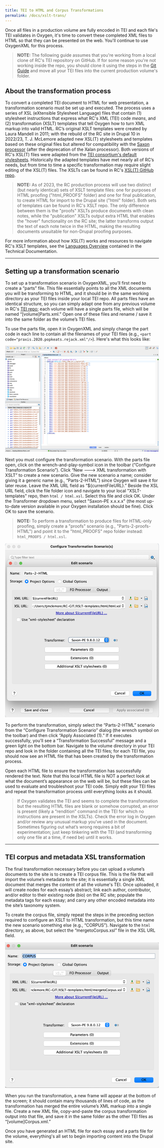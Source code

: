 ```yaml
---
title: TEI to HTML and Corpus Transformations
permalink: /docs/xslt-trans/
---
```


Once all files in a production volume are fully encoded in TEI and each file's TEI validates in Oxygen, it's time to convert these completed XML files to HTML so that they can be presented on the web. You'll continue to use OxygenXML for this process.

>**NOTE:** The following guide assumes that you're working from a local clone of RC's TEI repository on GitHub. If for some reason you're not working inside the repo, you should clone it using the steps in the [Git Guide](../git-guide/) and move all your TEI files into the current production volume's folder.

## About the transformation process

To convert a completed TEI document to HTML for web presentation, a transformation scenario must be set up and executed. The process uses a series of XSL (eXtensible Stylesheet Language) files that contain (1) stylesheet instructions that express what RC's XML (TEI) code *means*, and (2) transformation (XSLT) templates that tell Oxygen how to turn XML markup into valid HTML. RC’s original XSLT templates were created by Laura Mandell in 2011; with the rebuild of the RC site in Drupal 10 in 2022/23, T. J. McLemore adapted new XSL(T) stylesheets and templates based on these original files but altered for compatibility with the [Saxon processor](https://www.saxonica.com/welcome/welcome.xml) (after the deprecation of the Xalan processor). Both versions of RC's XSL(T) files were adapted from the [TEI consortium's default stylesheets](https://github.com/TEIC/Stylesheets). Historically the adapted templates have met nearly all of RC’s needs, but from time to time a specific transformation may require slight editing of the XSL(T) files. The XSLTs can be found in RC's [XSL(T) GitHub repo](https://github.com/romanticcircles/XSLT-templates).

>**NOTE:** As of 2023, the RC production process will use two distinct (but nearly identical) sets of XSLT template files: one for purposes of HTML proofing ("html_PROOFS" folder) and one for final publication, to create HTML for import to the Drupal site ("html" folder). Both sets of templates can be found in RC's XSLT repo. The only difference between them is the "proofs" XSLTs produce documents with clean notes, while the "publication" XSLTs output extra HTML that enables the "hover" functionality on the RC site; the latter transforms output the text of each note twice in the HTML, making the resulting documents unsuitable for non-Drupal proofing purposes.

For more information about how XSL(T) works and resources to navigate RC's XSLT templates, see the [Languages Overview](../rc-languages/) contained in the Technical Documentation.

-----

## Setting up a transformation scenario

To set up a transformation scenario in OxygenXML, you’ll first need to create a “parts” file. This file essentially points to all the XML documents you will be transforming to HTML, and it should be in the same working directory as your TEI files inside your local TEI repo. All parts files have an identical structure, so you can simply adapt one from any previous volume in RC's [TEI repo](https://github.com/romanticcircles/rc-tei); each volume will have a single parts file, which will be named “[volume]Parts.xml.” Open one of these files and rename / save it into the same folder as the volume’s TEI files.

To use the parts file, open it in OxygenXML and simply change the part code in each line to contain all the filenames of your TEI files (e.g., `<part code="praxis.2020.popkeats.rejack.xml"/>`). Here's what this looks like:

![Screenshot of parts file in OxygenXML](/assets/img/parts-file.png)

Next you must configure the transformation scenario. With the parts file open, click on the wrench-and-play-symbol icon in the toolbar (“Configure Transformation Scenario”). Click “New ---> XML transformation with XSLT” to create a new scenario. Give the new scenario a name; consider giving it a generic name (e.g., “Parts-2-HTML”) since Oxygen will save it for later reuse. Leave the XML URL field as “${currentFileURL}.” Beside the XSL URL field, click the file folder icon and navigate to your local "XSLT-templates" repo, then `html / html.xsl`. Select this file and click OK. Under the Transformer dropdown menu, select "Saxon-PE x.x.x.x" (the most up-to-date version available in your Oxygen installation should be fine). Click OK to save the scenario.

>**NOTE:** To perform a transformation to produce files for HTML-only proofing, simply create a "proofs" scenario (e.g., "Parts-2-proofs-HTML") and point it to the "html_PROOFS" repo folder instead: `html_PROOFS / html.xsl`.

![Transformation Scenario Configuration in OxygenXML](/assets/img/trans-scenario-config.png)

To perform the transformation, simply select the “Parts-2-HTML” scenario from the “Configure Transformation Scenario” dialog (the wrench symbol on the toolbar) and then click “Apply Associated (1).” If it executes successfully, you’ll see a “Transformation Successful” message and a green light on the bottom bar. Navigate to the volume directory in your TEI repo and look in the folder containing all the TEI files; for each TEI file, you should now see an HTML file that has been created by the transformation process.

Open each HTML file to ensure the transformation has successfully rendered the text. Note that this local HTML file is NOT a perfect look at what the document’s appearance on the web will be, but these files can be used to evaluate and troubleshoot your TEI code. Simply edit your TEI files and repeat the transformation process until everything looks as it should.

> If Oxygen validates the TEI and seems to complete the transformation but the resulting HTML files are blank or somehow corrupted, an error is present (likely a “rendition” command in the TEI for which no instructions are present in the XSLTs). Check the error log in Oxygen and/or review any unusual markup you’ve used in the document. Sometimes figuring out what’s wrong requires a bit of experimentation; just keep tinkering with the TEI (and transforming only one file at a time, if need be) until it works.

-----

## TEI corpus and metadata XSL transformation

The final transformation necessary before you can upload a volume’s documents to the site is to create a TEI corpus file. This is the file that will import the volume’s metadata to the site; it is essentially a single XML document that merges the content of all the volume's TEI. Once uploaded, it will create nodes for each essay’s abstract; link each author, contributor, and/or editor to their existing node (bio) on the RC site; populate the metadata tags for each essay; and carry any other encoded metadata into the site’s taxonomy system.

To create the corpus file, simply repeat the steps in the preceding section required to configure an XSLT to HTML transformation, but this time name the new scenario something else (e.g., “CORPUS”). Navigate to the `html` directory, as above, but select the “mergetoCorpus.xsl” file in the XSL URL field.

![Corpus transformation scenario config in OxygenXML](/assets/img/corpus-config.png)

When you run the transformation, a new frame will appear at the bottom of the screen; it should contain many thousands of lines of code, as the transformation has merged the entire volume’s XML markup into a single file. Create a new XML file, copy-and-paste the corpus transformation output into that file, and save it in the same folder as the other TEI files as “[volume]Corpus.xml.”

Once you have generated an HTML file for each essay and a parts file for the volume, everything's all set to begin importing content into the Drupal site.
